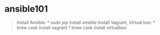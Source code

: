 # ansible101
> Install Ansible:
    * sudo pip install ansible
> Install Vagrant, Virtual box:
    * brew cask install vagrant
    * brew cask install virtualbox
